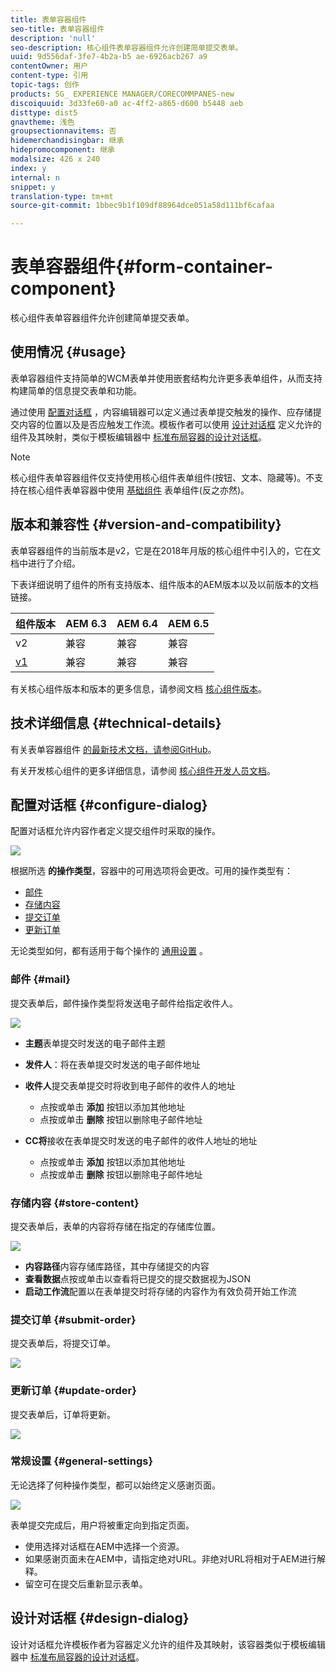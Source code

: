 ```yaml
---
title: 表单容器组件
seo-title: 表单容器组件
description: 'null'
seo-description: 核心组件表单容器组件允许创建简单提交表单。
uuid: 9d556daf-3fe7-4b2a-b5 ae-6926acb267 a9
contentOwner: 用户
content-type: 引用
topic-tags: 创作
products: SG_ EXPERIENCE MANAGER/CORECOMMPANES-new
discoiquuid: 3d33fe60-a0 ac-4ff2-a865-d600 b5448 aeb
disttype: dist5
gnavtheme: 浅色
groupsectionnavitems: 否
hidemerchandisingbar: 继承
hidepromocomponent: 继承
modalsize: 426 x 240
index: y
internal: n
snippet: y
translation-type: tm+mt
source-git-commit: 1bbec9b1f109df88964dce051a58d111bf6cafaa

---
```



# 表单容器组件{#form-container-component}

核心组件表单容器组件允许创建简单提交表单。

## 使用情况 {#usage}

表单容器组件支持简单的WCM表单并使用嵌套结构允许更多表单组件，从而支持构建简单的信息提交表单和功能。

通过使用 [配置对话框](#configure-dialog) ，内容编辑器可以定义通过表单提交触发的操作、应存储提交内容的位置以及是否应触发工作流。模板作者可以使用 [设计对话框](#design-dialog) 定义允许的组件及其映射，类似于模板编辑器中 [标准布局容器的设计对话框](https://helpx.adobe.com/experience-manager/6-5/sites/authoring/using/templates.html)。

>[!NOTE]
>
>核心组件表单容器组件仅支持使用核心组件表单组件(按钮、文本、隐藏等)。不支持在核心组件表单容器中使用 [基础组件](https://helpx.adobe.com/experience-manager/6-5/sites/authoring/using/default-components-foundation.html) 表单组件(反之亦然)。

## 版本和兼容性 {#version-and-compatibility}

表单容器组件的当前版本是v2，它是在2018年月版的核心组件中引入的，它在文档中进行了介绍。

下表详细说明了组件的所有支持版本、组件版本的AEM版本以及以前版本的文档链接。

| 组件版本 | AEM 6.3 | AEM 6.4 | AEM 6.5 |
|--- |--- |--- |--- |
| v2 | 兼容 | 兼容 | 兼容 |
| [v1](form-container-v1.md) | 兼容 | 兼容 | 兼容 |

有关核心组件版本和版本的更多信息，请参阅文档 [核心组件版本](versions.md)。

## 技术详细信息 {#technical-details}

有关表单容器组件 [的最新技术文档，请参阅GitHub](https://github.com/adobe/aem-core-wcm-components/blob/master/content/src/content/jcr_root/apps/core/wcm/components/form/container/v2/container)。

有关开发核心组件的更多详细信息，请参阅 [核心组件开发人员文档](developing.md)。

## 配置对话框 {#configure-dialog}

配置对话框允许内容作者定义提交组件时采取的操作。

![](assets/screen_shot_2018-01-12at122046.png)

根据所选 **的操作类型**，容器中的可用选项将会更改。可用的操作类型有：

* [邮件](#mail)
* [存储内容](#store-content)
* [提交订单](#submit-order)
* [更新订单](#update-order)

无论类型如何，都有适用于每个操作的 [通用设置](#general-settings) 。

### 邮件 {#mail}

提交表单后，邮件操作类型将发送电子邮件给指定收件人。

![](assets/screen_shot_2018-01-12at122554.png)

* **主题**表单提交时发送的电子邮件主题
* **发件人**：将在表单提交时发送的电子邮件地址
* **收件人**提交表单提交时将收到电子邮件的收件人的地址

   * 点按或单击 **添加** 按钮以添加其他地址
   * 点按或单击 **删除** 按钮以删除电子邮件地址
* **CC将**接收在表单提交时发送的电子邮件的收件人地址的地址
   * 点按或单击 **添加** 按钮以添加其他地址
   * 点按或单击 **删除** 按钮以删除电子邮件地址

### 存储内容 {#store-content}

提交表单后，表单的内容将存储在指定的存储库位置。

![](assets/screen_shot_2018-01-12at122538.png)

* **内容路径**内容存储库路径，其中存储提交的内容
* **查看数据**点按或单击以查看将已提交的提交数据视为JSON
* **启动工作流**配置以在表单提交时将存储的内容作为有效负荷开始工作流

### 提交订单 {#submit-order}

提交表单后，将提交订单。

![](assets/chlimage_1-3.png)

### 更新订单 {#update-order}

提交表单后，订单将更新。

![](assets/chlimage_1-4.png)

### 常规设置 {#general-settings}

无论选择了何种操作类型，都可以始终定义感谢页面。

![](assets/chlimage_1-5.png)

表单提交完成后，用户将被重定向到指定页面。

* 使用选择对话框在AEM中选择一个资源。
* 如果感谢页面未在AEM中，请指定绝对URL。非绝对URL将相对于AEM进行解释。
* 留空可在提交后重新显示表单。

## 设计对话框 {#design-dialog}

设计对话框允许模板作者为容器定义允许的组件及其映射，该容器类似于模板编辑器中 [标准布局容器的设计对话框](https://helpx.adobe.com/experience-manager/6-5/sites/authoring/using/templates.html)。